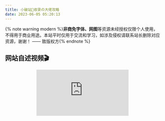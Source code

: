 ```yaml
---
title: 小破站🥝收录の大佬攻略
date: 2023-06-05 05:20:13
---
```


{% note warning modern %}<b>非商免字体、网图</b>等资源未经授权仅限个人使用，不得用于商业用途。本站平时仅用于交流和学习，如涉及侵权请联系站长删除对应资源，谢谢！ —— 致版权方{% endnote %}

## 网站自述视频🎬

<div class="about_page">
  <div align=center class="aspect-ratio">
      <iframe src="https://www.bilibili.com/video/BV1FL411h7ah/?spm_id_from=pageDriver&vd_source=9311ab147798d666ca4da2942c1c9c85" 
      scrolling="no" 
      border="0" 
      frameborder="no" 
      framespacing="0" 
      high_quality=1
      danmaku=1 
      allowfullscreen="true"> 
      </iframe>
  </div>
</div>

<br>


